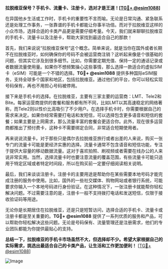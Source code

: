 **拉脱维亚保号？手机卡、流量卡、注册卡，选对才是王道！[[TG💪+ @esim1088](https://t.me/s/esim1088)]**

在异国他乡生活或工作时，手机卡的重要性不言而喻。无论是日常沟通、紧急联系还是处理工作事务，一张靠谱的手机卡都能让你事半功倍。而对于拉脱维亚这样的小众市场，选择合适的卡类产品更是需要仔细考量。今天，我们就来聊聊拉脱维亚的手机卡、流量卡以及注册卡，帮助大家找到最适合自己的那款！

首先，我们来说说“拉脱维亚保号”这个概念。简单来说，就是当你在国外或者长期不在拉脱维亚时，如何确保你的号码不会被运营商注销？这听起来像是个很基础的问题，但其实它涉及到很多细节。比如，你需要定期充值、保持一定的通话记录或者数据流量使用量。如果你不想频繁操心这些事情，那么选择一款适合的虚拟SIM卡（eSIM）可能是一个不错的选择。**TG💪+ @esim1088** 提供多种国际eSIM服务，支持全球多个国家和地区，包括拉脱维亚。通过他们的平台，你可以轻松实现号码保有，再也不用担心号码被停用。

接下来是手机卡的选择。在拉脱维亚，主要有三家主要的运营商：LMT、Tele2和Bite。每家运营商提供的套餐和服务都有所不同，比如LMT以其高速稳定的网络著称，而Tele2则以性价比高吸引了不少用户。在选择手机卡时，你需要根据自己的需求来决定。如果你经常需要打电话和发短信，可以选择包含更多语音和短信的套餐；如果主要是上网需求，那么流量丰富的套餐会更适合你。此外，现在很多运营商都推出了预付费卡，这种卡不需要绑定合同，非常适合短期使用者。

再来说说流量卡。对于那些只是偶尔去拉脱维亚旅行或者出差的人来说，购买一张专门的流量卡可能是更经济实惠的选择。流量卡通常不包含语音和短信功能，专注于提供大容量的移动数据流量。这对于喜欢拍照、刷视频或者需要在线办公的人来说非常实用。当然，选择流量卡时也要注意流量的覆盖范围，有些流量卡可能只适用于特定区域或者特定时间段，所以在购买前一定要仔细阅读相关说明。

最后，我们来谈谈注册卡。注册卡的主要用途是帮助你在某些需要本地号码才能完成注册的服务中使用。比如，国外的一些社交媒体、购物网站或者银行系统，可能要求你输入一个本地号码进行身份验证。在这种情况下，一张注册卡就能帮你轻松解决问题。不过需要注意的是，注册卡一般不支持拨打电话和发送短信，仅限于接收验证码等用途。

无论你是长期居住在拉脱维亚，还是只是短暂访问，选择合适的手机卡、流量卡或注册卡都是至关重要的。**TG💪+ @esim1088** 提供了一系列优质的服务和产品，可以帮助你轻松解决这些问题。无论是号码保有、流量管理还是注册需求，他们的专业团队都能为你提供最贴心的支持。

**总结一下，拉脱维亚的手机卡市场虽然不大，但选择却不少。希望大家根据自己的实际需求，挑选出最适合自己的卡类产品，让生活和工作更加便利！** [[TG💪+ @esim1088](https://t.me/s/esim1088)]  

![Image](https://i.postimg.cc/4NQfJmqS/Snipaste-2025-05-13-00-14-12.png)